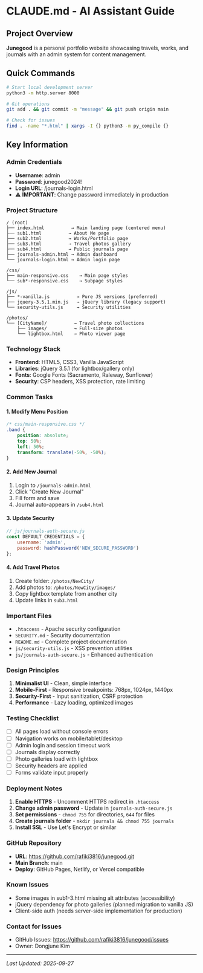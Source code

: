 # CLAUDE.md - AI Assistant Guide

## Project Overview
**Junegood** is a personal portfolio website showcasing travels, works, and journals with an admin system for content management.

## Quick Commands
```bash
# Start local development server
python3 -m http.server 8000

# Git operations
git add . && git commit -m "message" && git push origin main

# Check for issues
find . -name "*.html" | xargs -I {} python3 -m py_compile {}
```

## Key Information

### Admin Credentials
- **Username**: admin
- **Password**: junegood2024!
- **Login URL**: /journals-login.html
- ⚠️ **IMPORTANT**: Change password immediately in production

### Project Structure
```
/ (root)
├── index.html          → Main landing page (centered menu)
├── sub1.html          → About Me page
├── sub2.html          → Works/Portfolio page
├── sub3.html          → Travel photos gallery
├── sub4.html          → Public journals page
├── journals-admin.html → Admin dashboard
└── journals-login.html → Admin login page

/css/
├── main-responsive.css    → Main page styles
└── sub*-responsive.css    → Subpage styles

/js/
├── *-vanilla.js          → Pure JS versions (preferred)
├── jquery-3.5.1.min.js   → jQuery library (legacy support)
└── security-utils.js     → Security utilities

/photos/
└── [CityName]/          → Travel photo collections
    ├── images/          → Full-size photos
    └── lightbox.html    → Photo viewer page
```

### Technology Stack
- **Frontend**: HTML5, CSS3, Vanilla JavaScript
- **Libraries**: jQuery 3.5.1 (for lightbox/gallery only)
- **Fonts**: Google Fonts (Sacramento, Raleway, Sunflower)
- **Security**: CSP headers, XSS protection, rate limiting

### Common Tasks

#### 1. Modify Menu Position
```css
/* css/main-responsive.css */
.band {
    position: absolute;
    top: 50%;
    left: 50%;
    transform: translate(-50%, -50%);
}
```

#### 2. Add New Journal
1. Login to `/journals-admin.html`
2. Click "Create New Journal"
3. Fill form and save
4. Journal auto-appears in `/sub4.html`

#### 3. Update Security
```javascript
// js/journals-auth-secure.js
const DEFAULT_CREDENTIALS = {
    username: 'admin',
    password: hashPassword('NEW_SECURE_PASSWORD')
};
```

#### 4. Add Travel Photos
1. Create folder: `/photos/NewCity/`
2. Add photos to: `/photos/NewCity/images/`
3. Copy lightbox template from another city
4. Update links in `sub3.html`

### Important Files
- `.htaccess` - Apache security configuration
- `SECURITY.md` - Security documentation
- `README.md` - Complete project documentation
- `js/security-utils.js` - XSS prevention utilities
- `js/journals-auth-secure.js` - Enhanced authentication

### Design Principles
1. **Minimalist UI** - Clean, simple interface
2. **Mobile-First** - Responsive breakpoints: 768px, 1024px, 1440px
3. **Security-First** - Input sanitization, CSRF protection
4. **Performance** - Lazy loading, optimized images

### Testing Checklist
- [ ] All pages load without console errors
- [ ] Navigation works on mobile/tablet/desktop
- [ ] Admin login and session timeout work
- [ ] Journals display correctly
- [ ] Photo galleries load with lightbox
- [ ] Security headers are applied
- [ ] Forms validate input properly

### Deployment Notes
1. **Enable HTTPS** - Uncomment HTTPS redirect in `.htaccess`
2. **Change admin password** - Update in `journals-auth-secure.js`
3. **Set permissions** - `chmod 755` for directories, `644` for files
4. **Create journals folder** - `mkdir journals && chmod 755 journals`
5. **Install SSL** - Use Let's Encrypt or similar

### GitHub Repository
- **URL**: https://github.com/rafiki3816/junegood.git
- **Main Branch**: main
- **Deploy**: GitHub Pages, Netlify, or Vercel compatible

### Known Issues
- Some images in sub1-3.html missing alt attributes (accessibility)
- jQuery dependency for photo galleries (planned migration to vanilla JS)
- Client-side auth (needs server-side implementation for production)

### Contact for Issues
- GitHub Issues: https://github.com/rafiki3816/junegood/issues
- Owner: Dongjune Kim

---

*Last Updated: 2025-09-27*
